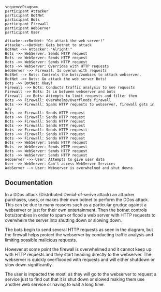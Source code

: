 ```mermaid
sequenceDiagram
participant Attacker
participant BotNet
participant Bots
participant Firewall
participant WebServer
participant User

Attacker->>BotNet: "Go attack the web server!"
Attacker-->BotNet: Gets botnet to attack 
BotNet ->> Attacker: "Alright!"
Bots ->> WebServer: Sends HTTP request
Bots ->> WebServer: Sends HTTP request
Bots ->> WebServer: Sends HTTP request
Bots ->> WebServer: Overrides with HTTP requests
WebServer ->> Firewall: Is overun with requests
BotNet --> Bots: Controls the bots/zombies to attack webserver.
BotNet ->> Bots: Go attack the web server Bots!
Bots ->> BotNet: Okay!
Firewall ->> Bots: Conducts traffic analysis to see requests
Firewall ->> Bots: Is in between webserver and bots
Firewall ->> Bots: Attempts to limit requests and filter them
Bots ->> Firewall: OverWhelms/Overfloods firewall
Bots ->> Firewall: Spams HTTP requests to webserver, firewall gets in way
Bots ->> Firewall: Sends HTTP request
Bots ->> Firewall: Sends HTTP request
Bots ->> Firewall: Sends HTTP request
Bots ->> Firewall: Sends HTTP request
Bots ->> Firewall: Sends HTTP requestt
Bots ->> Firewall: Sends HTTP request
Bots ->> Firewall: Sends HTTP request
Bots ->> WebServer: Sends HTTP request
Bots ->> WebServer: Sends HTTP request
Bots ->> WebServer: Sends HTTP request
Bots ->> WebServer: Sends HTTP request
WebServer ->> User: Attempts to give user data
User ->> WebServer: Can't access WebServer Services 
WebServer --> User: Webserver is overwhelmed and shut downs
```
## Documentation
In a DDos attack (Distributed Denial-of-serive attack) an attacker purchases, uses, or makes their own botnet to perform the DDos attack. This can be due to many reasons such as a particular grudge against a webserver or just for their own entertainment. Then the botnet controls bots/zombies in order to spam or flood a web server with HTTP requests to overwhelm the server into shutting down or slowing down.

The bots begin to send several HTTP requests as seen in the diagram, but the firewall helps protect the webserver by conducting traffic analysis and limiting possible malicious requests.

However at some point the firewall is overwhelmed and it cannot keep up with HTTP requests and they start heading directly to the webserver. The webserver is quickly overflooded with requests and will either shutdown or slow down significantly.

The user is impacted the most, as they will go to the webserver to request a service just to find out that it is shut down or slowed making them use another web service or having to wait a long time.